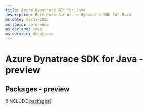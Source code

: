 ```yaml
---
title: Azure Dynatrace SDK for Java
description: Reference for Azure Dynatrace SDK for Java
ms.date: 08/15/2025
ms.topic: reference
ms.devlang: java
ms.service: dynatrace
---
```

# Azure Dynatrace SDK for Java - preview
## Packages - preview
[!INCLUDE [packages](dynatrace-index.md)]